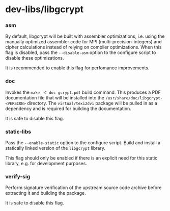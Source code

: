 # dev-libs/libgcrypt

### asm
By default, libgcrypt will be built with assembler optimizations, i.e. using the manually optimized assembler code for MPI (multi-precision-integers) and cipher calculations instead of relying on compiler optimizations. When this flag is disabled, pass the `--disable-asm` option to the configure script to disable these optimizations.

It is recommended to enable this flag for perfomance improvements.

### doc
Invokes the `make -C doc gcrypt.pdf` build command. This produces a PDF documentation file that will be installed into the `/usr/share/doc/libgcrypt-<VERSION>` directory. The `virtual/texi2dvi` package will be pulled in as a dependency and is required for building the documentation.

It is safe to disable this flag.

### static-libs
Pass the `--enable-static` option to the configure script. Build and install a statically linked version of the `libgcrypt` library.

This flag should only be enabled if there is an explicit need for this static library, e.g. for development purposes.

### verify-sig
Perform signature verification of the upstream source code archive before extracting it and building the package.

It is safe to disable this flag.
